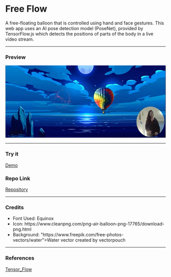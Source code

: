 # Free Flow
A free-floating balloon that is controlled using hand and face gestures. This web app uses an AI pose detection model (PoseNet), provided by TensorFlow.js which detects the positions of parts of the body in a live video stream.

***
### Preview
![sneek-peek](./media/demo.gif)

***

### Try it
[Demo](https://ms-load.github.io/free_flow/)

### Repo Link
[Repository](https://github.com/MS-load/free_flow)

***


### Credits
<ul>
<li>Font Used: Equinox</li>
<li>Icon: https://www.cleanpng.com/png-air-balloon-png-17765/download-png.html</li>
<li>Background: "https://www.freepik.com/free-photos-vectors/water">Water vector created by vectorpouch </li>
</ul>

***

### References
[Tensor_Flow](https://github.com/tensorflow)
